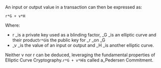 An input or output value in a transaction can then be expressed as:

```
r*G + v*H
```

Where:

* r \_is a private key used as a blinding factor, \_G \_is an elliptic curve and their product`r*G`is the public key for \_r \_on \_G
* \_v \_is the value of an input or output and \_H \_is another elliptic curve.

Neither v nor r can be deduced, leveraging the fundamental properties of Elliptic Curve Cryptography.`r*G + v*H`is called a\_Pedersen Commitment.

